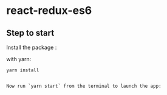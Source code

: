 # react-redux-es6

## Step to start
Install the package :

with yarn:

```
yarn install
```
```

Now run `yarn start` from the terminal to launch the app:

```

